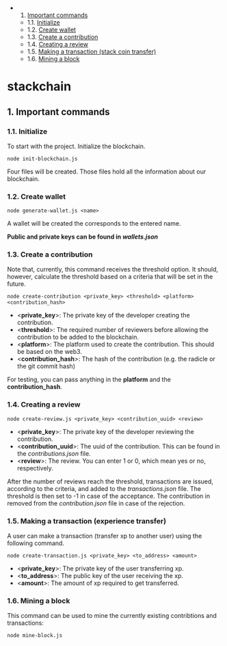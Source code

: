 <!-- vscode-markdown-toc -->
* 1. [Important commands](#Importantcommands)
	* 1.1. [Initialize](#Initialize)
	* 1.2. [Create wallet](#Createwallet)
	* 1.3. [Create a contribution](#Createacontribution)
	* 1.4. [Creating a review](#Creatingareview)
	* 1.5. [Making a transaction (stack coin transfer)](#Makingatransactionstackcointransfer)
	* 1.6. [Mining a block](#Miningablock)

<!-- vscode-markdown-toc-config
	numbering=true
	autoSave=true
	/vscode-markdown-toc-config -->
<!-- /vscode-markdown-toc -->

# stackchain



##  1. <a name='Importantcommands'></a>Important commands

###  1.1. <a name='Initialize'></a>Initialize

To start with the project. Initialize the blockchain.
```console
node init-blockchain.js
```
Four files will be created. Those files hold all the information about our blockchain.

###  1.2. <a name='Createwallet'></a>Create wallet

```console
node generate-wallet.js <name>
```

A wallet will be created the corresponds to the entered name.

**Public and private keys can be found in *wallets.json***

###  1.3. <a name='Createacontribution'></a>Create a contribution

Note that, currently, this command receives the threshold option. It should, however, calculate the threshold based on a criteria that will be set in the future.

```console
node create-contribution <private_key> <threshold> <platform> <contribution_hash>
```

- <**private_key**>: The private key of the developer creating the contribution.
- <**threshold**>: The required number of reviewers before allowing the contribution to be added to the blockchain.
- <**platform**>: The platform used to create the contribution. This should be based on the web3.
- <**contribution_hash**>: The hash of the contribution (e.g. the radicle or the git commit hash)

For testing, you can pass anything in the **platform** and the **contribution_hash**.

###  1.4. <a name='Creatingareview'></a>Creating a review

```console
node create-review.js <private_key> <contribution_uuid> <review>
```

- <**private_key**>: The private key of the developer reviewing the contribution.
- <**contribution_uuid**>: The uuid of the contribution. This can be found in the *contributions.json* file.
- <**review**>: The review. You can enter 1 or 0, which mean yes or no, respectively.

After the number of reviews reach the threshold, transactions are issued, according to the criteria, and added to the *transactions.json* file. The threshold is then set to -1 in case of the acceptance. The contribution in removed from the *contribution.json* file in case of the rejection.

###  1.5. <a name='Makingatransactionstackcointransfer'></a>Making a transaction (experience transfer)

A user can make a transaction (transfer xp to another user) using the following command.

```console
node create-transaction.js <private_key> <to_address> <amount>
```

- <**private_key**>: The private key of the user transferring xp.
- <**to_address**>: The public key of the user receiving the xp.
- <**amount**>: The amount of xp required to get transferred.


###  1.6. <a name='Miningablock'></a>Mining a block

This command can be used to mine the currently existing contribtions and transactions:

```console
node mine-block.js
```


